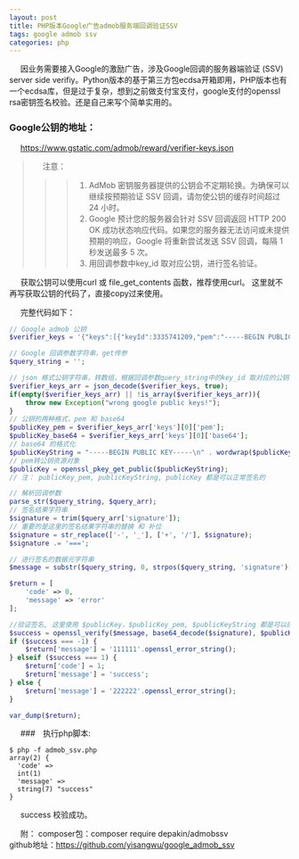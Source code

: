 ```yaml
---
layout: post
title: PHP版本Google广告admob服务端回调验证SSV
tags: google admob ssv
categories: php
---
```

<style type="text/css">
    p{text-indent: 20px}
</style>

<p>
    因业务需要接入Google的激励广告，涉及Google回调的服务器端验证 (SSV) server side verifiy。Python版本的基于第三方包ecdsa开箱即用，PHP版本也有一个ecdsa库，但是过于复杂，想到之前做支付宝支付，google支付的openssl rsa密钥签名校验。还是自己来写个简单实用的。
</p>

### Google公钥的地址：
<https://www.gstatic.com/admob/reward/verifier-keys.json>
> 注意： 
> >> 1. AdMob 密钥服务器提供的公钥会不定期轮换。为确保可以继续按预期验证 SSV 回调，请勿使公钥的缓存时间超过 24 小时。
> >> 2. Google 预计您的服务器会针对 SSV 回调返回 HTTP 200 OK 成功状态响应代码。如果您的服务器无法访问或未提供预期的响应，Google 将重新尝试发送 SSV 回调，每隔 1 秒发送最多 5 次。
> >> 3. 用回调参数中key_id 取对应公钥，进行签名验证。

获取公钥可以使用curl 或 file_get_contents 函数，推荐使用curl。
这里就不再写获取公钥的代码了，直接copy过来使用。

完整代码如下：
```php
// Google admob 公钥
$verifier_keys = '{"keys":[{"keyId":3335741209,"pem":"-----BEGIN PUBLIC KEY-----\nMFkwEwYHKoZIzj0CAQYIKoZIzj0DAQcDQgAE+nzvoGqvDeB9+SzE6igTl7TyK4JB\nbglwir9oTcQta8NuG26ZpZFxt+F2NDk7asTE6/2Yc8i1ATcGIqtuS5hv0Q==\n-----END PUBLIC KEY-----","base64":"MFkwEwYHKoZIzj0CAQYIKoZIzj0DAQcDQgAE+nzvoGqvDeB9+SzE6igTl7TyK4JBbglwir9oTcQta8NuG26ZpZFxt+F2NDk7asTE6/2Yc8i1ATcGIqtuS5hv0Q=="}]}';

// Google 回调参数字符串，get传参
$query_string = '';

// json 格式公钥字符串，转数组，根据回调参数query_string中的key_id 取对应的公钥验证签名
$verifier_keys_arr = json_decode($verifier_keys, true);
if(empty($verifier_keys_arr) || !is_array($verifier_keys_arr)){
    throw new Exception("wrong google public keys!");
}
// 公钥的两种格式，pem 和 base64 
$publicKey_pem = $verifier_keys_arr['keys'][0]['pem'];
$publicKey_base64 = $verifier_keys_arr['keys'][0]['base64'];
// base64 的格式化
$publicKeyString = "-----BEGIN PUBLIC KEY-----\n" . wordwrap($publicKey_base64, 64, "\n", true) . "\n-----END PUBLIC KEY-----";
// pem转公钥资源对象
$publicKey = openssl_pkey_get_public($publicKeyString);
// 注： publicKey_pem, publicKeyString, publicKey 都是可以正常签名的

// 解析回调参数
parse_str($query_string, $query_arr);
// 签名结果字符串
$signature = trim($query_arr['signature']);
// 重要的是这里的签名结果字符串的替换 和 补位
$signature = str_replace(['-', '_'], ['+', '/'], $signature);
$signature .= '===';

// 进行签名的数据元字符串
$message = substr($query_string, 0, strpos($query_string, 'signature')-1);

$return = [
    'code' => 0,
    'message' => 'error'
];

//验证签名, 这里使用 $publicKey，$publicKey_pem, $publicKeyString 都是可以的
$success = openssl_verify($message, base64_decode($signature), $publicKey, OPENSSL_ALGO_SHA256);
if ($success === -1) {
    $return['message'] = '111111'.openssl_error_string();
} elseif ($success === 1) {
    $return['code'] = 1;
    $return['message'] = 'success';
} else {
    $return['message'] = '222222'.openssl_error_string();
}

var_dump($return);
```
###　执行php脚本:
```shell
$ php -f admob_ssv.php
array(2) {
  'code' =>
  int(1)
  'message' =>
  string(7) "success"
}

```
success 校验成功。

附：
composer包：composer require depakin/admobssv  
github地址：<https://github.com/yisangwu/google_admob_ssv>